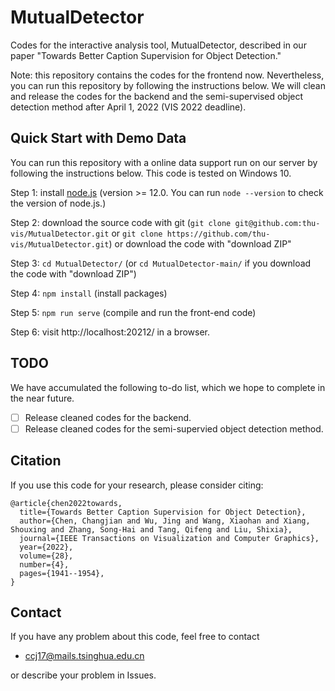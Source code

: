 MutualDetector
======================
Codes for the interactive analysis tool, MutualDetector, described in our paper "Towards Better Caption Supervision for Object Detection."

Note: this repository contains the codes for the frontend now. 
Nevertheless, you can run this repository by following the instructions below. 
We will clean and release the codes for the backend and the semi-supervised object detection method after April 1, 2022 (VIS 2022 deadline).

Quick Start with Demo Data
-----------------
You can run this repository with a online data support run on our server by following the instructions below. This code is tested on Windows 10.

Step 1: install [node.js](https://nodejs.org/en/download/) (version >= 12.0. You can run ```node --version``` to check the version of node.js.)

Step 2: download the source code with git (```git clone git@github.com:thu-vis/MutualDetector.git``` or ```git clone https://github.com/thu-vis/MutualDetector.git```) or download the code with "download ZIP"

Step 3: ```cd MutualDetector/``` (or ```cd MutualDetector-main/``` if you download the code with "download ZIP")

Step 4: ```npm install``` (install packages)

Step 5: ```npm run serve``` (compile and run the front-end code)

Step 6: visit http://localhost:20212/ in a browser.


## TODO
We have accumulated the following to-do list, which we hope to complete in the near future.
  * [ ] Release cleaned codes for the backend. 
  * [ ] Release cleaned codes for the semi-supervied object detection method.

## Citation
If you use this code for your research, please consider citing:
```
@article{chen2022towards,
  title={Towards Better Caption Supervision for Object Detection},
  author={Chen, Changjian and Wu, Jing and Wang, Xiaohan and Xiang, Shouxing and Zhang, Song-Hai and Tang, Qifeng and Liu, Shixia},
  journal={IEEE Transactions on Visualization and Computer Graphics},
  year={2022},
  volume={28},
  number={4},
  pages={1941--1954},
}
```

## Contact
If you have any problem about this code, feel free to contact
- ccj17@mails.tsinghua.edu.cn

or describe your problem in Issues.
